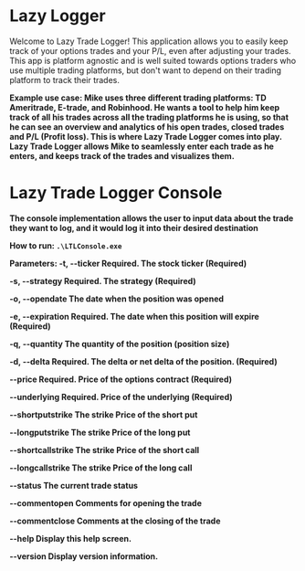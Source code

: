 # Lazy Logger

Welcome to Lazy Trade Logger! This application allows you to easily keep track of your options trades and your P/L, even after adjusting your trades. This app is platform agnostic and is well suited towards options traders who use multiple trading platforms, but don't want to depend on their trading platform to track their trades.

<b>Example use case:<b>
  Mike uses three different trading platforms: TD Ameritrade, E-trade, and Robinhood. He wants a tool to help him keep track of all his trades across all the trading platforms he is using, so that he can see an overview and analytics of his open trades, closed trades and P/L (Profit loss). This is where Lazy Trade Logger comes into play. Lazy Trade Logger allows Mike to seamlessly enter each trade as he enters, and keeps track of the trades and visualizes them.

# Lazy Trade Logger Console
The console implementation allows the user to input data about the trade they want to log, and it would log it into their desired destination

<b>How to run:<b>
  ```.\LTLConsole.exe```
  
<b>Parameters:<b>
  -t, --ticker         Required. The stock ticker (Required)

  -s, --strategy       Required. The strategy (Required)

  -o, --opendate       The date when the position was opened

  -e, --expiration     Required. The date when this position will expire (Required)

  -q, --quantity       The quantity of the position (position size)

  -d, --delta          Required. The delta or net delta of the position. (Required)

  --price              Required. Price of the options contract (Required)

  --underlying         Required. Price of the underlying (Required)

  --shortputstrike     The strike Price of the short put

  --longputstrike      The strike Price of the long put

  --shortcallstrike    The strike Price of the short call

  --longcallstrike     The strike Price of the long call

  --status             The current trade status

  --commentopen        Comments for opening the trade

  --commentclose       Comments at the closing of the trade

  --help               Display this help screen.

  --version            Display version information.
